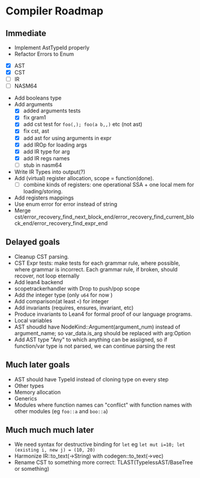 # Compiler Roadmap

## Immediate
* Implement AstTypeId properly
* Refactor Errors to Enum
 * [x] AST
 * [X] CST
 * [ ] IR
 * [ ] NASM64
  
* Add booleans type
* Add arguments
  * [x] added arguments tests
  * [x] fix gram1
  * [x] add cst test for `foo(,); foo(a b,,)` etc (not ast)
  * [x] fix cst, ast
  * [x] add ast for using arguments in expr
  * [x] add IROp for loading args
  * [x] add IR type for arg
  * [x] add IR regs names
  * [ ] stub in nasm64
* Write IR Types into output(?)
* Add (virtual) register allocation, scope = function(done). 
   * [ ] combine kinds of registers: one operational SSA + one local mem for loading/storing.
* Add registers mappings
* Use enum error for error instead of string
* Merge cst/error_recovery_find_next_block_end/error_recovery_find_current_block_end/error_recovery_find_expr_end


## Delayed goals
* Cleanup CST parsing.
* CST Expr tests: make tests for each grammar rule, where possible, where grammar is incorrect.  Each grammar rule, if broken, should recover, not loop eternally
* Add lean4 backend
* scopetrackerhandler with Drop to push/pop scope
* Add *the* integer type (only `u64` for now )
* Add comparison(at least `<`) for integer
* Add invariants (requires, ensures, invariant, etc)
* Produce invariants to Lean4 for formal proof of our language programs.
* Local variables
* AST shoudld have NodeKind::Argument(argument_num) instead of argument_name; so var_data.is_arg should be replaced with arg:Option<int>
* Add AST type "Any" to which anything can be assiigned, so if function/var type is not parsed, we can continue parsing the rest

## Much later goals
* AST should have TypeId instead of cloning type on every step
* Other types
* Memory allocation
* Generics
* Modules where function names can "conflict" with function names with other modules (eg `foo::a` and `boo::a`)

## Much much much later
* We need syntax for destructive binding for `let` eg `let mut i=10; let (existing i, new j) = (10, 20)`
* Harmonize IR::to_text(->String) with codegen::to_text(->vec<string>)
* Rename CST to something more correct: TLAST(TypelessAST/BaseTree or something)
